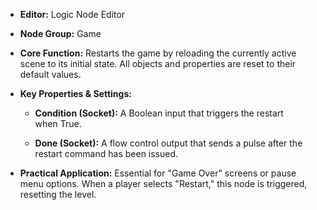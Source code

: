 
- **Editor:** Logic Node Editor
    
- **Node Group:** Game
    
- **Core Function:** Restarts the game by reloading the currently active scene to its initial state. All objects and properties are reset to their default values.
    
- **Key Properties & Settings:**
    
    - **Condition (Socket):** A Boolean input that triggers the restart when True.
        
    - **Done (Socket):** A flow control output that sends a pulse after the restart command has been issued.
        
- **Practical Application:** Essential for "Game Over" screens or pause menu options. When a player selects "Restart," this node is triggered, resetting the level.